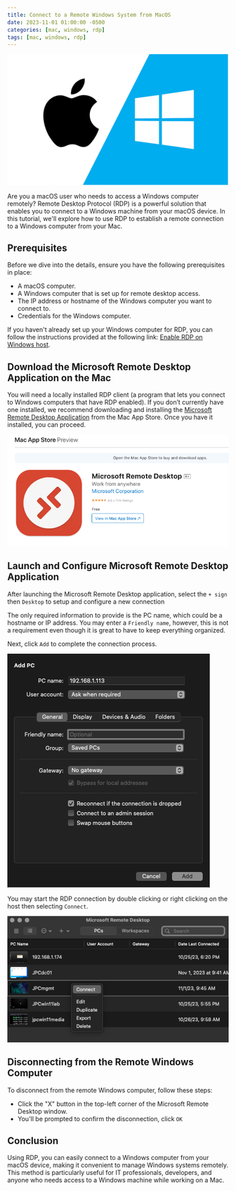 ```yaml
---
title: Connect to a Remote Windows System from MacOS 
date: 2023-11-01 01:00:00 -0500
categories: [mac, windows, rdp]
tags: [mac, windows, rdp]
---
```


![rdp_from_macos1](/assets/img/posts/2023/rdp_from_macos/rdp_from_macos1.png/)


Are you a macOS user who needs to access a Windows computer remotely? Remote Desktop Protocol (RDP) is a powerful solution that enables you to connect to a Windows machine from your macOS device. In this tutorial, we'll explore how to use RDP to establish a remote connection to a Windows computer from your Mac.

## Prerequisites

Before we dive into the details, ensure you have the following prerequisites in place:

- A macOS computer.
- A Windows computer that is set up for remote desktop access.
- The IP address or hostname of the Windows computer you want to connect to.
- Credentials for the Windows computer.

If you haven't already set up your Windows computer for RDP, you can follow the instructions provided at the following link: [Enable RDP on Windows host](https://learn.microsoft.com/en-us/windows-server/remote/remote-desktop-services/clients/remote-desktop-allow-access#how-to-enable-remote-desktop).

## Download the Microsoft Remote Desktop Application on the Mac

You will need a locally installed RDP client (a program that lets you connect to Windows computers that have RDP enabled). If you don’t currently have one installed, we recommend downloading and installing the [Microsoft Remote Desktop Application](https://itunes.apple.com/us/app/microsoft-remote-desktop-10/id1295203466?mt=12
) from the Mac App Store. Once you have it installed, you can proceed.


![rdp_from_macos2](/assets/img/posts/2023/rdp_from_macos/rdp_from_macos2.png/)


## Launch and Configure Microsoft Remote Desktop Application

After launching the Microsoft Remote Desktop application, select the `+ sign` then `Desktop` to setup and configure a new connection

The only required information to provide is the PC name, which could be a hostname or IP address. You may enter a `Friendly name`, however, this is not a requirement even though it is great to have to keep everything organized.

Next, click `Add` to complete the connection process.

![rdp_from_macos3](/assets/img/posts/2023/rdp_from_macos/rdp_from_macos3.png/)

You may start the RDP connection by double clicking or right clicking on the host then selecting `Connect`.

![rdp_from_macos4](/assets/img/posts/2023/rdp_from_macos/rdp_from_macos4.png/)



## Disconnecting from the Remote Windows Computer

To disconnect from the remote Windows computer, follow these steps:

- Click the "X" button in the top-left corner of the Microsoft Remote Desktop window.
- You'll be prompted to confirm the disconnection, click `OK`

## Conclusion

Using RDP, you can easily connect to a Windows computer from your macOS device, making it convenient to manage Windows systems remotely. This method is particularly useful for IT professionals, developers, and anyone who needs access to a Windows machine while working on a Mac.
